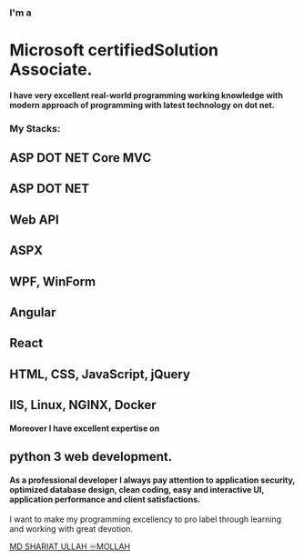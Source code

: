 ### I'm a 
# Microsoft certifiedSolution Associate.
#### I have very excellent real-world programming working knowledge with modern approach of programming with latest technology on dot net. 

### My Stacks:
  ## ASP DOT NET Core MVC
  ## ASP DOT NET
  ## Web API
  ## ASPX
  ## WPF, WinForm
  ## Angular
  ## React
  ## HTML, CSS, JavaScript, jQuery
  ## IIS, Linux, NGINX, Docker

#### Moreover I have excellent expertise on 
## python 3 web development.
#### As a professional developer I always pay attention to application security, optimized database design, clean coding, easy and interactive UI, application performance and client satisfactions.
I want to make my programming excellency to pro label through learning and working with great devotion.

<div class="badge-base LI-profile-badge" data-locale="en_US" data-size="medium" data-theme="dark" data-type="HORIZONTAL" data-vanity="md-shariat-ullah-♾️mollah-53010518b" data-version="v1"><a class="badge-base__link LI-simple-link" href="https://bd.linkedin.com/in/md-shariat-ullah-%E2%99%BE%EF%B8%8Fmollah-53010518b?trk=profile-badge">MD SHARIAT ULLAH ♾️MOLLAH</a></div>
              
